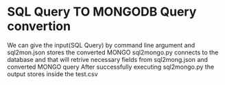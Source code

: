 # SQL Query TO MONGODB Query convertion 


We can give the input(SQL Query) by command line argument and sql2mon.json stores the converted MONGO
sql2mongo.py connects to the database and that will retrive necessary fields from sql2mong.json and converted MONGO query 
After successfully executing sql2mongo.py the output stores inside the test.csv


